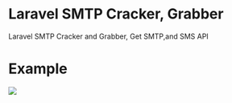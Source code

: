 # Laravel SMTP Cracker, Grabber
Laravel SMTP Cracker and Grabber, Get SMTP,and SMS API

# Example
<a href="https://asciinema.org/a/Su2F1GLfAX59noyXHmuipAbvM" target="_blank"><img src="https://asciinema.org/a/Su2F1GLfAX59noyXHmuipAbvM.svg" /></a>

